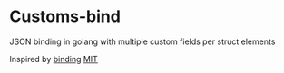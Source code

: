 # Customs-bind

JSON binding in golang with multiple custom fields per struct elements

Inspired by [binding](https://github.com/mholt/binding)
[MIT](LICENSE)